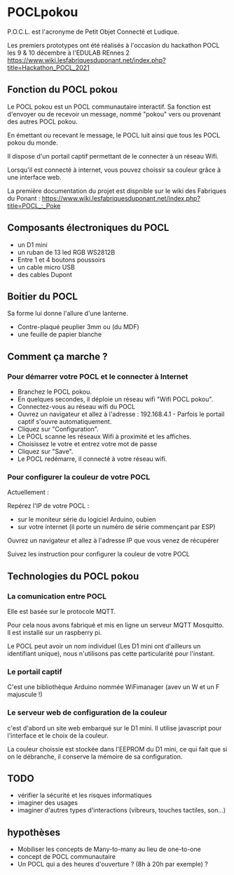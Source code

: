 # POCLpokou
P.O.C.L. est l'acronyme de Petit Objet Connecté et Ludique. 

Les premiers prototypes ont été réalisés à l'occasion du hackathon POCL les 9 & 10 décembre à l'EDULAB REnnes 2 https://www.wiki.lesfabriquesduponant.net/index.php?title=Hackathon_POCL_2021

## Fonction du POCL pokou
Le POCL pokou est un POCL communautaire interactif. Sa fonction est d'envoyer ou de recevoir un message, nommé "pokou" vers ou provenant des autres POCL pokou. 

En émettant ou recevant le message, le POCL luit ainsi que tous les POCL pokou du monde.

Il dispose d'un portail captif permettant de le connecter à un réseau Wifi.

Lorsqu'il est connecté à internet, vous pouvez choissir sa couleur grâce à une interface web.

La première documentation du projet est dispnible sur le wiki des Fabriques du Ponant : https://www.wiki.lesfabriquesduponant.net/index.php?title=POCL_:_Poke

## Composants électroniques du POCL
* un D1 mini
* un ruban de 13 led RGB WS2812B
* Entre 1 et 4 boutons poussoirs
* un cable micro USB
* des cables Dupont

## Boitier du POCL
Sa forme lui donne l'allure d'une lanterne.
* Contre-plaqué peuplier 3mm ou (du MDF)
* une feuille de papier blanche

## Comment ça marche ?
### Pour démarrer votre POCL et le connecter à Internet
* Branchez le POCL pokou.
* En quelques secondes, il déploie un réseau wifi "Wifi POCL pokou".
* Connectez-vous au réseau wifi du POCL
* Ouvrez un navigateur et allez à l'adresse : 192.168.4.1 - Parfois le portail captif s'ouvre automatiquement.
* Cliquez sur "Configuration".
* Le POCL scanne les réseaux Wifi à proximité et les affiches.
* Choisissez le votre et entrez votre mot de passe
* Cliquez sur "Save".
* Le POCL redémarre, il connecté à votre réseau wifi.
### Pour configurer la couleur de votre POCL
Actuellement :

Repérez l'IP de votre POCL : 
* sur le moniteur série du logiciel Arduino, oubien
* sur votre internet (il porte un numéro de série commençant par ESP)

Ouvrez un navigateur et allez à l'adresse IP que vous venez de récupérer

Suivez les instruction pour configurer la couleur de votre POCL


## Technologies du POCL pokou
### La comunication entre POCL
Elle est basée sur le protocole MQTT.

Pour cela nous avons fabriqué et mis en ligne un serveur MQTT Mosquitto. Il est installé sur un raspberry pi.

Le POCL peut avoir un nom individuel (Les D1 mini ont d'ailleurs un identifiant unique), nous n'utilisons pas cette particularité pour l'instant.

### Le portail captif
C'est une bibliothèque Arduino nommée WiFimanager (avev un W et un F majuscule !)

### Le serveur web de configuration de la couleur
c'est d'abord un site web embarqué sur le D1 mini. Il utilise javascript pour l'interface et le choix de la couleur.

La couleur choissie est stockée dans l'EEPROM du D1 mini, ce qui fait que si on le débranche, il conserve la mémoire de sa configuration.

## TODO
* vérifier la sécurité et les risques informatiques
* imaginer des usages
* imaginer d'autres types d'interactions (vibreurs, touches tactiles, son...)

## hypothèses
* Mobiliser les concepts de Many-to-many au lieu de one-to-one
* concept de POCL communautaire
* Un POCL qui a des heures d'ouverture ? (8h à 20h par exemple) ?
